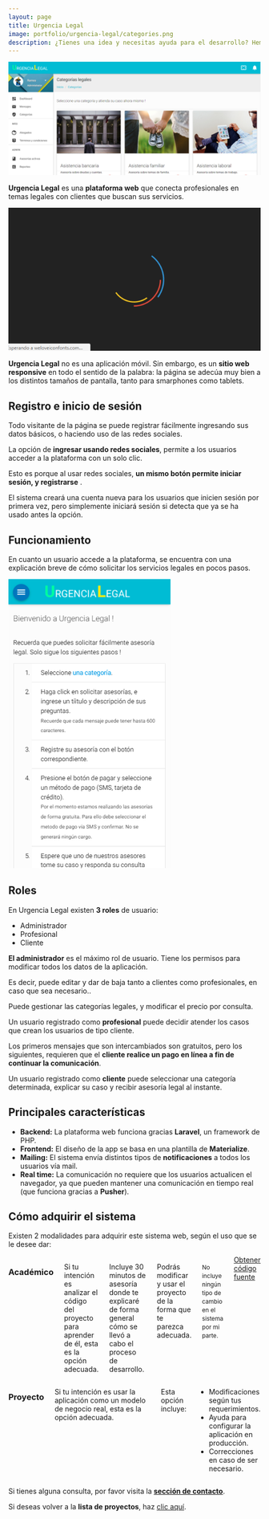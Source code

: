 ```yaml
---
layout: page
title: Urgencia Legal
image: portfolio/urgencia-legal/categories.png
description: ¿Tienes una idea y necesitas ayuda para el desarrollo? Hemos desarrollado una plataforma web que conecte profesionales con clientes. Mira nuestro portafolio.
---
```


<p class="text-center">
	<img src="/images/portfolio/urgencia-legal/categories.png" alt="Imagen grande de Urgencia Legal" title="Categorías en Urgencia Legal">
</p>

**Urgencia Legal** es una **plataforma web** que conecta profesionales en temas legales con clientes que buscan sus servicios.

<p class="text-center">
	<img src="/images/portfolio/urgencia-legal/intro.gif" alt="Gif de Urgencia Legal" title="Ingresar a Urgencia Legal">
</p>

**Urgencia Legal** no es una aplicación móvil. Sin embargo, es un **sitio web responsive** en todo el sentido de la palabra: la página se adecúa muy bien a los distintos tamaños de pantalla, tanto para smarphones como tablets.

## Registro e inicio de sesión

Todo visitante de la página se puede registrar fácilmente ingresando sus datos básicos, o haciendo uso de las redes sociales.

La opción de **ingresar usando redes sociales**, permite a los usuarios acceder a la plataforma con un solo clic. 

Esto es porque al usar redes sociales, **un mismo botón permite iniciar sesión, y registrarse** .

El sistema creará una cuenta nueva para los usuarios que inicien sesión por primera vez, pero simplemente iniciará sesión si detecta que ya se ha usado antes la opción.

## Funcionamiento

En cuanto un usuario accede a la plataforma, se encuentra con una explicación breve de cómo solicitar los servicios legales en pocos pasos.

<p class="text-center">
	<img src="/images/portfolio/urgencia-legal/home.png" alt="Imagen de la página de inicio en Urgencia Legal" title="Home de Urgencia Legal">
</p>

## Roles

En Urgencia Legal existen **3 roles** de usuario:

- Administrador
- Profesional
- Cliente

**El administrador** es el máximo rol de usuario. Tiene los permisos para modificar todos los datos de la aplicación.

Es decir, puede editar y dar de baja tanto a clientes como profesionales, en caso que sea necesario..

Puede gestionar las categorías legales, y modificar el precio por consulta.

Un usuario registrado como **profesional** puede decidir atender los casos que crean los usuarios de tipo cliente. 

Los primeros mensajes que son intercambiados son gratuitos, pero los siguientes, requieren que el **cliente realice un  pago en línea a fin de continuar la comunicación**.

Un usuario registrado como **cliente** puede seleccionar una categoría determinada, explicar su caso y recibir asesoría legal al instante.

## Principales características

- **Backend:** La plataforma web funciona gracias **Laravel**, un framework de PHP.
- **Frontend:** El diseño de la app se basa en una plantilla de **Materialize**.
- **Mailing:** El sistema envía distintos tipos de **notificaciones** a todos los usuarios vía mail.
- **Real time:** La comunicación no requiere que los usuarios actualicen el navegador, ya que pueden mantener una comunicación en tiempo real (que funciona gracias a **Pusher**).

## Cómo adquirir el sistema

Existen 2 modalidades para adquirir este sistema web, según el uso que se le desee dar:
<div class="row">
    <div class="six columns">
        <h3>Académico</h3>
        <p>Si tu intención es analizar el código del proyecto para aprender de él, esta es la opción adecuada.</p>
        <p>Incluye 30 minutos de asesoría donde te explicaré de forma general cómo se llevó a cabo el proceso de desarrollo.</p>
        <p>Podrás modificar y usar el proyecto de la forma que te parezca adecuada.</p>
        <p><small>No incluye ningún tipo de cambio en el sistema por mi parte.</small></p>
        <script src="https://gumroad.com/js/gumroad.js"></script>
        <a class="button" href="https://gum.co/urgencia-legal?wanted=true" data-gumroad-single-product="true">
            Obtener código fuente
        </a>
    </div>
    <div class="six columns end">
        <h3>Proyecto</h3>
        <p>Si tu intención es usar la aplicación como un modelo de negocio real, esta es la opción adecuada.</p>
        <p>Esta opción incluye:</p>
        <ul>
            <li>Modificaciones según tus requerimientos.</li>
            <li>Ayuda para configurar la aplicación en producción.</li>
            <li>Correcciones en caso de ser necesario.</li>
        </ul>
    </div>
</div>

Si tienes alguna consulta, por favor visita la [**sección de contacto**][contact].

Si deseas volver a la **lista de proyectos**, haz [clic aquí][portfolio].

[contact]: /contacto
[portfolio]: /portafolio
